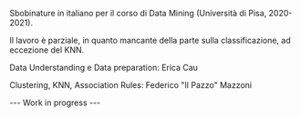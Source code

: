 Sbobinature in italiano per il corso di Data Mining (Università di Pisa, 2020-2021).

Il lavoro è parziale, in quanto mancante della parte sulla classificazione, ad eccezione del KNN.


Data Understanding e Data preparation: Erica Cau

Clustering, KNN, Association Rules: Federico "Il Pazzo" Mazzoni

--- Work in progress ---
